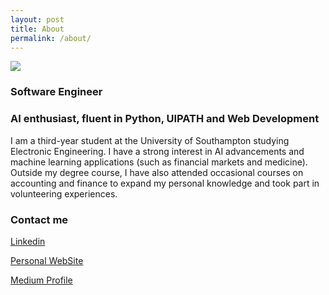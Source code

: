 ```yaml
---
layout: post
title: About
permalink: /about/
---
```


![](https://cdn-images-1.medium.com/fit/c/80/80/0*juYh9_bVEJB6Q18x.jpg)
<span class="figcaption_hack">

### Software Engineer
### AI enthusiast, fluent in Python, UIPATH and Web Development

I am a third-year student at the University of Southampton studying Electronic Engineering. I have a strong interest in AI advancements and machine learning applications (such as financial markets and medicine). Outside my degree course, I have also attended occasional courses on accounting and finance to expand my personal knowledge and took part in volunteering experiences.

### Contact me

[Linkedin](https://www.linkedin.com/in/pier-paolo-ippolito-202917146/)

[Personal WebSite](https://pierpaolo28.github.io./)

[Medium Profile](https://medium.com/@pierpaoloippolito28)
